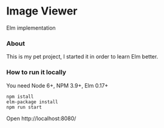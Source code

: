 # Image Viewer

Elm implementation

### About

This is my pet project, I started it in order to learn Elm better.

### How to run it locally

You need Node 6+, NPM 3.9+, Elm 0.17+

```
npm istall
elm-package install
npm run start
```

Open http://localhost:8080/
